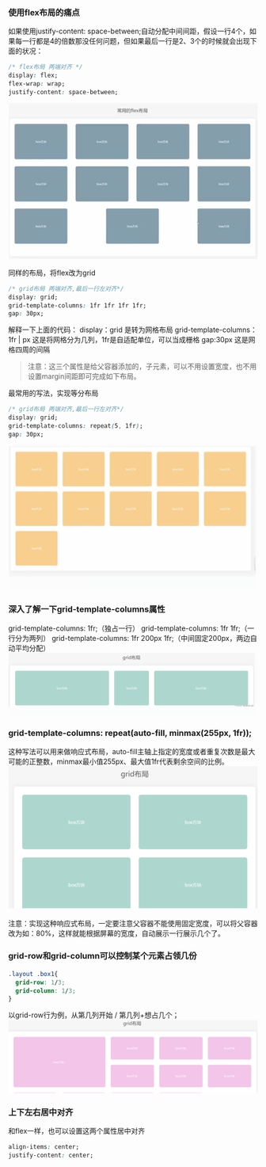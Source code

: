  ### 使用flex布局的痛点
如果使用justify-content: space-between;自动分配中间间距，假设一行4个，如果每一行都是4的倍数那没任何问题，但如果最后一行是2、3个的时候就会出现下面的状况：

```css
/* flex布局 两端对齐 */
display: flex;
flex-wrap: wrap;
justify-content: space-between;
```

![alt text](image-2.png)



同样的布局，将flex改为grid
```css
/* grid布局 两端对齐,最后一行左对齐*/
display: grid;
grid-template-columns: 1fr 1fr 1fr 1fr;
gap: 30px;  
```
 
解释一下上面的代码：
display：grid 是转为网格布局
grid-template-columns：1fr | px 这是将网格分为几列，1fr是自适配单位，可以当成栅格
gap:30px 这是网格四周的间隔
>注意：这三个属性是给父容器添加的，子元素，可以不用设置宽度，也不用设置margin间距即可完成如下布局。

最常用的写法，实现等分布局
```css
/* grid布局 两端对齐,最后一行左对齐*/
display: grid;
grid-template-columns: repeat(5, 1fr);
gap: 30px;  
```

![alt text](image-3.png)


 ### 深入了解一下grid-template-columns属性
grid-template-columns: 1fr;（独占一行）
grid-template-columns: 1fr 1fr;（一行分为两列）
grid-template-columns: 1fr 200px 1fr;（中间固定200px，两边自动平均分配）
![alt text](image-4.png)



 ### grid-template-columns: repeat(auto-fill, minmax(255px, 1fr)); 
这种写法可以用来做响应式布局，auto-fill主轴上指定的宽度或者重复次数是最大可能的正整数，minmax最小值255px、最大值1fr代表剩余空间的比例。
![alt text](image-5.png)

注意：实现这种响应式布局，一定要注意父容器不能使用固定宽度，可以将父容器改为如：80%，这样就能根据屏幕的宽度，自动展示一行展示几个了。

 ### grid-row和grid-column可以控制某个元素占领几份
```css
.layout .box1{
  grid-row: 1/3;
  grid-column: 1/3;
}
```
以grid-row行为例，从第几列开始 / 第几列+想占几个；
![alt text](image-6.png)


 ### 上下左右居中对齐
和flex一样，也可以设置这两个属性居中对齐
```css
align-items: center;
justify-content: center;
```
